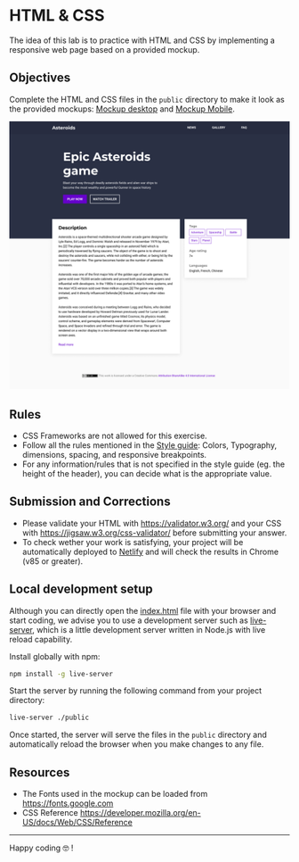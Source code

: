 
# HTML & CSS

The idea of this lab is to practice with HTML and CSS by implementing a responsive web page based on a provided mockup.


## Objectives

Complete the HTML and CSS files in the `public` directory to make it look as the provided mockups: [Mockup desktop](mockup-desktop.png) and [Mockup Mobile](mockup-mobile.png).

![Mockup desktop](mockup-desktop.png)


## Rules

- CSS Frameworks are not allowed for this exercise.
- Follow all the rules mentioned in the [Style guide](style-guide.png): Colors, Typography, dimensions, spacing, and responsive breakpoints.
- For any information/rules that is not specified in the style guide (eg. the height of the header), you can decide what is the appropriate value.


## Submission and Corrections

- Please validate your HTML with https://validator.w3.org/ and your CSS with https://jigsaw.w3.org/css-validator/ before submitting your answer.
- To check wether your work is satisfying, your project will be automatically deployed to [Netlify](https://www.netlify.com/) and will check the results in Chrome (v85 or greater).


## Local development setup

Although you can directly open the [index.html](public/index.html) file with your browser and start coding, we advise you to use a development server such as [live-server](https://www.npmjs.com/package/live-server), which is a little development server written in Node.js with live reload capability.

Install globally with npm:
```sh
npm install -g live-server
```

Start the server by running the following command from your project directory:
```sh
live-server ./public
```

Once started, the server will serve the files in the `public` directory and automatically reload the browser when you make changes to any file.


## Resources
- The Fonts used in the mockup can be loaded from https://fonts.google.com
- CSS Reference https://developer.mozilla.org/en-US/docs/Web/CSS/Reference

___

Happy coding 🤓 !

